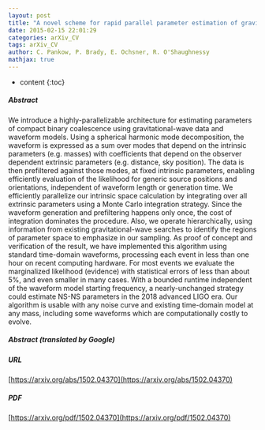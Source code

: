 ```yaml
---
layout: post
title: "A novel scheme for rapid parallel parameter estimation of gravitational waves from compact binary coalescences"
date: 2015-02-15 22:01:29
categories: arXiv_CV
tags: arXiv_CV
author: C. Pankow, P. Brady, E. Ochsner, R. O'Shaughnessy
mathjax: true
---
```


* content
{:toc}

##### Abstract
We introduce a highly-parallelizable architecture for estimating parameters of compact binary coalescence using gravitational-wave data and waveform models. Using a spherical harmonic mode decomposition, the waveform is expressed as a sum over modes that depend on the intrinsic parameters (e.g. masses) with coefficients that depend on the observer dependent extrinsic parameters (e.g. distance, sky position). The data is then prefiltered against those modes, at fixed intrinsic parameters, enabling efficiently evaluation of the likelihood for generic source positions and orientations, independent of waveform length or generation time. We efficiently parallelize our intrinsic space calculation by integrating over all extrinsic parameters using a Monte Carlo integration strategy. Since the waveform generation and prefiltering happens only once, the cost of integration dominates the procedure. Also, we operate hierarchically, using information from existing gravitational-wave searches to identify the regions of parameter space to emphasize in our sampling. As proof of concept and verification of the result, we have implemented this algorithm using standard time-domain waveforms, processing each event in less than one hour on recent computing hardware. For most events we evaluate the marginalized likelihood (evidence) with statistical errors of less than about 5%, and even smaller in many cases. With a bounded runtime independent of the waveform model starting frequency, a nearly-unchanged strategy could estimate NS-NS parameters in the 2018 advanced LIGO era. Our algorithm is usable with any noise curve and existing time-domain model at any mass, including some waveforms which are computationally costly to evolve.

##### Abstract (translated by Google)


##### URL
[https://arxiv.org/abs/1502.04370](https://arxiv.org/abs/1502.04370)

##### PDF
[https://arxiv.org/pdf/1502.04370](https://arxiv.org/pdf/1502.04370)

